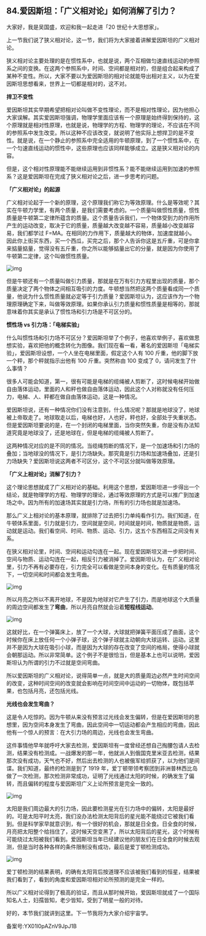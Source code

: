 ## 84.爱因斯坦：「广义相对论」如何消解了引力？
大家好，我是吴国盛，欢迎和我一起走进「20 世纪十大思想家」。


上一节我们说了狭义相对论，这一节，我们将为大家接着讲解爱因斯坦的广义相对论。


狭义相对论主要处理的是在惯性系中，也就是说，两个互相做匀速直线运动的参照系之间的变换。在这两个参照系中，时间、空间都是相对的，但是组合起来构成了某种不变性。所以，大家不要以为爱因斯坦的相对论就能导出相对主义，以为在爱因斯坦思想看来，世界上一切都是相对的，这不对。


**捍卫不变性**


爱因斯坦其实早期希望把相对论叫做不变性理论，而不是相对性理论，因为他担心大家误解。其实爱因斯坦强调，物理学里面应该有一个原理是始终得到保持的，这个原理就是相对性原理，也就是说，物理学的方程、物理学的理论，不应该在不同的参照系中发生改变。所以这种不应该改变，就说明了他实际上想捍卫的是不变性。就是说，在一个静止的参照系中完全适用的牛顿原理，到了一个惯性系中，在一个匀速直线运动的惯性中，这些原理也应该同样能够成立。这是狭义相对论的内容。


但是，这个相对性原理能不能继续运用到非惯性系？能不能继续运用到加速的参照系？这是爱因斯坦在完成了狭义相对论之后，进一步思考的问题。


**「广义相对论」的起源**


广义相对论起于一个新的原理，这个原理我们称它为等效原理。什么是等效呢？其实在牛顿力学里，有两个质量，是我们需要考虑的。一个质量叫做惯性质量，惯性质量是牛顿第二定律所蕴含的质量。这个质量告诉我们，一个物体受到力的作用所产生的运动改变，取决于它的质量，质量越大改变越不容易，质量越小改变越容易，我们都学过 F=MA。在相同的力作用下，质量越大的物体，加速度就越小。因此你上街买东西，买一个西瓜，买完之后，那个人告诉你这是五斤重，可是你拿来掂量掂量，觉得没有五斤重，你之所以能够掂量出它的分量，就是因为你使用了牛顿第二定律，这个叫做惯性质量。


![img](https://pic4.zhimg.com/v2-6b840260790b2a4c9d4a0e89a74517cf.webp)

但是牛顿还有一个质量叫做引力质量，那就是在万有引力方程里出现的质量，那个质量决定了两个物体之间相互吸引的力度。牛顿想当然把这两个质量看成同一个质量，他说为什么惯性质量就必定等于引力质量？爱因斯坦认为，这应该作为一个物理原理确定下来，叫做等效原理。如果你承认引力质量和惯性质量是相等的，那就意味着你其实是承认了惯性场和引力场是不可区分的。 


**惯性场 vs 引力场：「电梯实验」**


什么叫惯性场和引力场不可区分？爱因斯坦举了个例子，他喜欢举例子，喜欢做思想实验，喜欢把他的概念转化为图像。我们现在看一看，著名的爱因斯坦「电梯实验」，爱因斯坦设想，一个人坐在电梯里面，假定这个人有 100 斤重，他的脚下放一个秤，那个秤就指示出他有 100 斤重。突然称由 100 变成了 0，请问发生了什么事情？


很多人可能会知道，第一，很有可能是电梯的缆绳被人剪断了，这时候电梯开始做自由落体运动，里面的人和秤也做自由落体运动，因此这个人对称就没有任何压力，电梯、人、秤都在做自由落体运动，这是一种情况。


爱因斯坦说，还有一种情况你们没有注意到，什么情况呢？那就是地球没了，地球被上帝取走了。地球取走以后，电梯也好，人也好，秤也好，全部处于失重状态。但是爱因斯坦要说的是，在一个封闭的电梯里面，当你突然失重，你是没有办法知道究竟是地球没了，还是地球在，但是电梯的缆绳被人剪断了。


这两种情况对应的是不同的情况。当缆绳剪断的情况下，是一个加速场和引力场的叠加；当地球没的情况下，是引力场缺失。那究竟是引力场和加速场叠加，还是引力场缺失？爱因斯坦说这两者不可区分，这个不可区分就叫做等效原理。


**「广义上相对论」消解了引力？**


这个理论思想就成了广义相对论的基础。利用这个思想，爱因斯坦进一步得出一个结论，就是物理学的方程、物理学的理论，通过等效原理的方式是可以推广到加速场之中。因为所有的加速场其实就是引力场，所有的引力场也就是加速场。


那么广义上相对论的基本原理，就排除了过去把引力单纯看作引力。我们知道，在牛顿体系里面，引力就是引力，空间就是空间，时间就是时间，物质就是物质，运动就是运动。我们看空间、时间、物质、运动、引力，这五个东西相互之间没有关系。 


在狭义相对论里，时间、空间和运动勾连在一起。现在爱因斯坦又进一步把时间、空间与物质、运动勾连在一起，相反引力被消掉了。爱因斯坦认为，在广义相对论里，引力不再有必要存在，引力完全可以看做是空间本身的变化。在有质量的情况下，一切空间和时间都会发生弯曲。


![img](https://pic1.zhimg.com/v2-301549c0959776325a67b7bbe207a223.webp)

所以月亮之所以不离开地球，不是因为地球对它产生了引力，而是地球这个大质量的周边空间都发生了**弯曲**，所以月亮自然就会沿着**短程线运动**。


![img](https://pic1.zhimg.com/v2-a550e43181ffc52ddf4c3cb7a1c54644.webp)

这就好比，在一个弹簧床上，放了一个大球，大球就把弹簧平面压成了曲面，这个时候你在床上放任何一个小弹子球，这个弹子球就主动朝向大球运转、运动。这里并不是因为大球在吸引小球，而是因为大球的存在改变了空间的格局，使得小球就会朝那运动。所以非常简单。这个例子不是很恰当，但是基本上也可以说明，爱因斯坦认为所谓的引力不过就是空间弯曲。


所以爱因斯坦的广义相对论，说得简单一点，就是大的质量周边必然产生时间空间的改变，这种时间空间的改变就会影响在时间空间中运动的一切物体，既包括苹果，也包括月亮，还包括光线。 


**光线也会发生弯曲？**


这是令人吃惊的。因为牛顿从来没有预言过光线会发生偏转，但是在爱因斯坦的思想里，因为空间本身发生了弯曲，因此空间中一切运动都会产生相应的弯曲，因此他有一个惊人的预言：在大引力场的周边，光线也会发生弯曲。


这件事情他早年就呼吁大家去检测，爱因斯坦有一度曾经还想自己掏腰包请人去检测，结果没有检测成。一战爆发的那一年，他就派人到俄国克里米亚去检测，结果那次没有成功，天气也不好，然后出去检测的人也被俄军给抓获了，以为他们是间谍。我们知道，最终的检测是到了 1919 年，爱丁顿带领考察团到非洲普林西比岛做了一次检测，那次检测非常成功，证明了光线通过太阳的时候，的确发生了偏转，而且偏转的程度与爱因斯坦广义上论所预言是完全一致的。


![img](https://pic3.zhimg.com/v2-6f2743a7a85f9e0e2eacf73c56134aab.webp)

太阳是我们周边最大的引力场，因此要检测星光在引力场中的偏转，太阳是最好的。可是太阳平时太亮，我们没办法检测太阳背后的星光能不能绕过它被我们看到。但是科学家早就意识到，有一个很好的机会，那就是日全食。日全食的时候，月亮把太阳整个给挡住了，这时候天空变黑了，所以太阳背后的星光，这个时候有可能绕过太阳被我们看到。爱因斯坦当年已经建议他的朋友们在日全食的时候去观测，但是当时各种各样的条件限制没有成功，最后是爱丁顿检测成功。


![img](https://pic2.zhimg.com/v2-9ba45525e601181ca0332a3ddbbe8d3d.webp)

爱丁顿检测的结果表明，的确有太阳背后按道理不应该被我们看到的恒星，结果被我们看到了，看到的角度和爱因斯坦相对论所预测的是完全一样的。 


所以广义相对论得到了极高的验证，而且从那时候开始，爱因斯坦就成了一个国际知名人士，妇孺皆知，老少皆知，受到了明星一般的对待。


好的，本节我们就讲到这里。下一节我将为大家介绍宇宙学。 


备案号:YX01l0pAZnV9JpJ1B

